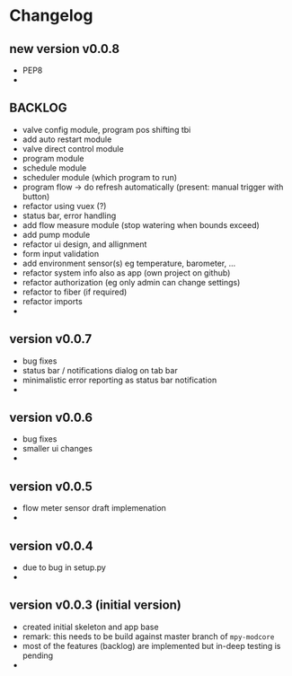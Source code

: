 
# Changelog

## new version v0.0.8

- PEP8
-


## BACKLOG

- valve config module, program pos shifting tbi
- add auto restart module
- valve direct control module
- program module
- schedule module
- scheduler module (which program to run)
- program flow -> do refresh automatically (present: manual trigger with button)
- refactor using vuex (?)
- status bar, error handling
- add flow measure module (stop watering when bounds exceed)
- add pump module
- refactor ui design, and allignment
- form input validation
- add environment sensor(s) eg temperature, barometer, ...
- refactor system info also as app (own project on github)
- refactor authorization (eg only admin can change settings)
- refactor to fiber (if required)
- refactor imports
- 


## version v0.0.7

- bug fixes
- status bar / notifications dialog on tab bar
- minimalistic error reporting as status bar notification
- 

## version v0.0.6

- bug fixes
- smaller ui changes
- 


## version v0.0.5

- flow meter sensor draft implemenation 
-


## version v0.0.4

- due to bug in setup.py
- 


## version v0.0.3 (initial version)

- created initial skeleton and app base
- remark: this needs to be build against master branch of `mpy-modcore`
- most of the features (backlog) are implemented but in-deep testing is pending
- 

